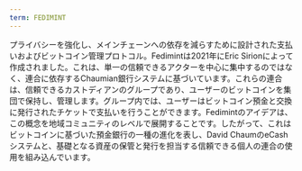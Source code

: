 ```yaml
---
term: FEDIMINT
---
```


プライバシーを強化し、メインチェーンへの依存を減らすために設計された支払いおよびビットコイン管理プロトコル。Fedimintは2021年にEric Sirionによって作成されました。これは、単一の信頼できるアクターを中心に集中するのではなく、連合に依存するChaumian銀行システムに基づいています。これらの連合は、信頼できるカストディアンのグループであり、ユーザーのビットコインを集団で保持し、管理します。グループ内では、ユーザーはビットコイン預金と交換に発行されたチケットで支払いを行うことができます。Fedimintのアイデアは、この概念を地域コミュニティのレベルで展開することです。したがって、これはビットコインに基づいた預金銀行の一種の進化を表し、David ChaumのeCashシステムと、基礎となる資産の保管と発行を担当する信頼できる個人の連合の使用を組み込んでいます。